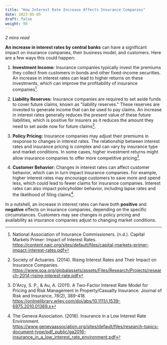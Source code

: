 ```yaml
---
title: "How Interest Rate Increase Affects Insurance Companies"
date: 2023-05-05
draft: false 
weight: 98
--- 
```


<!-- # How Interest Rate Increases can affect Insurance Companies -->
*2 mins read*

**An increase in interest rates by central banks** can have a significant impact on insurance companies, their business model, and customers. Here are a few ways this could happen:

1. **Investment Income:** Insurance companies typically invest the premiums they collect from customers in bonds and other fixed-income securities. An increase in interest rates can lead to higher returns on these investments, which can improve the profitability of insurance companies[^1].

2. **Liability Reserves:** Insurance companies are required to set aside funds to cover future claims, known as "liability reserves." These reserves are invested to generate income that can be used to pay claims. An increase in interest rates generally reduces the present value of these future liabilities, which is positive for insurers as it reduces the amount they need to set aside now for future claims[^2].

3. **Policy Pricing:** Insurance companies may adjust their premiums in response to changes in interest rates. The relationship between interest rates and insurance pricing is complex and can vary by insurance type and market conditions. In some cases, higher investment returns might allow insurance companies to offer more competitive pricing[^3].

4. **Customer Behavior:** Changes in interest rates can affect customer behavior, which can in turn impact insurance companies. For example, higher interest rates may encourage customers to save more and spend less, which could lead to fewer claims for insurance companies. Interest rates can also impact policyholder behavior, including lapse rates and the likelihood of filing claims[^4].

In a nutshell, an increase in interest rates can have both **positive** and **negative** effects on insurance companies, depending on the specific circumstances. Customers may see changes in policy pricing and availability as insurance companies adjust to changing market conditions.

[^1]: National Association of Insurance Commissioners. (n.d.). Capital Markets Primer: Impact of Interest Rates. https://content.naic.org/sites/default/files/capital-markets-primer-impact-interest-rates.pdf

[^2]: Society of Actuaries. (2014). Rising Interest Rates and Their Impact on Insurance Companies. https://www.soa.org/globalassets/assets/Files/Research/Projects/research-2014-rising-interest-rate.pdf

[^3]: D'Arcy, S. P., & Au, A. (2011). A Two-Factor Interest Rate Model for Pricing and Risk Management in Property/Casualty Insurance. Journal of Risk and Insurance, 78(2), 389-418. https://onlinelibrary.wiley.com/doi/abs/10.1111/j.1539-6975.2010.01369.x

[^4]: The Geneva Association. (2016). Insurance in a Low Interest Rate Environment. https://www.genevaassociation.org/sites/default/files/research-topics-document-type/pdf_public/ga2016-insurance_in_a_low_interest_rate_environment.pdf

